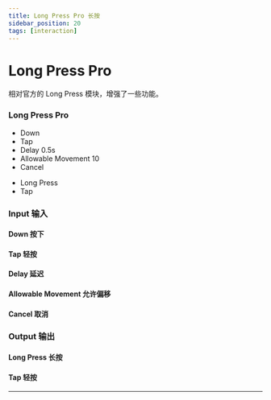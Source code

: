 ```yaml
---
title: Long Press Pro 长按
sidebar_position: 20
tags: [interaction]
---
```


# Long Press Pro

相对官方的 Long Press 模块，增强了一些功能。

<div className="patch-container">
    <div className="patch processor">
        <h3>Long Press Pro</h3>
        <ul className="inputs">
            <li>Down <span className="checkbox-off"></span></li>
            <li>Tap <span className="patch-pulse-preview"><span className="dot"></span></span></li>
            <li>Delay <span>0.5s</span></li>
            <li>Allowable Movement <span>10</span></li>
            <li>Cancel <span className="patch-pulse-preview"><span className="dot"></span></span></li>
        </ul>
        <ul className="outputs">
            <li>Long Press <span className="checkbox-off"></span></li>
            <li>Tap <span className="patch-pulse-preview"><span className="dot"></span></span></li>
        </ul>
    </div>
</div>

<div className="port-descriptions">
<div className="inputs">

### Input 输入

#### Down 按下

#### Tap 轻按

#### Delay 延迟

#### Allowable Movement 允许偏移

#### Cancel 取消

</div>
<div className="outputs">

### Output 输出

#### Long Press 长按

#### Tap 轻按


</div>
</div>


------
